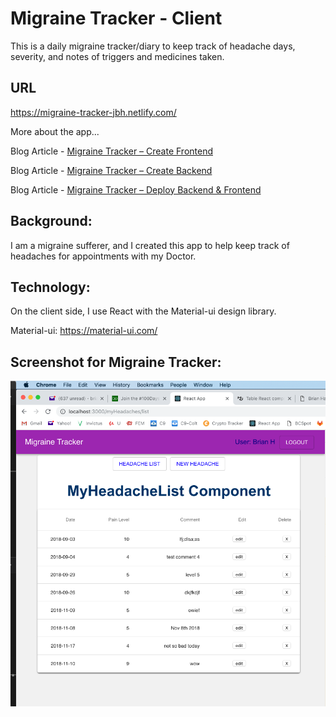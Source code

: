 # Migraine Tracker - Client

This is a daily migraine tracker/diary to keep track of headache days, severity, and notes of triggers and medicines taken.

## URL

https://migraine-tracker-jbh.netlify.com/

More about the app...

Blog Article - <a href="https://brianhafner.info/migraine-tracker-create-frontend/" target="_blank">Migraine Tracker – Create Frontend</a>

Blog Article - <a href="https://brianhafner.info/migraine-tracker-create-backend/" target="_blank">Migraine Tracker – Create Backend</a>

Blog Article - <a href="https://brianhafner.info/migraine-tracker-deploy-backend/" target="_blank">Migraine Tracker – Deploy Backend & Frontend</a>

Background:
----------------------------------------------------
I am a migraine sufferer, and I created this app to help keep track of headaches for appointments with my Doctor.

Technology:
----------------------------------------------------
On the client side, I use React with the Material-ui design library.  

Material-ui: https://material-ui.com/

Screenshot for Migraine Tracker:
--------------------------------

<img src="MigraineTrackerScreenShot.png">

